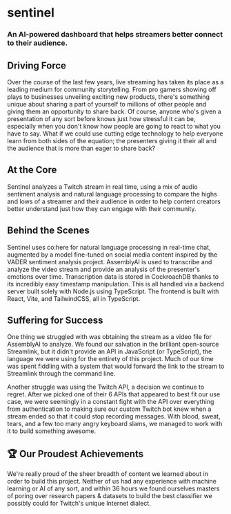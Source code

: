 # sentinel
### An AI-powered dashboard that helps streamers better connect to their audience.

## Driving Force
Over the course of the last few years, live streaming has taken its place as a leading medium for community storytelling. From pro gamers showing off plays to businesses unveiling exciting new products, there's something unique about sharing a part of yourself to millions of other people and giving them an opportunity to share back. Of course, anyone who's given a presentation of any sort before knows just how stressful it can be, especially when you don't know how people are going to react to what you have to say. What if we could use cutting edge technology to help everyone learn from both sides of the equation; the presenters giving it their all and the audience that is more than eager to share back?

## At the Core
Sentinel analyzes a Twitch stream in real time, using a mix of audio sentiment analysis and natural language processing to compare the highs and lows of a streamer and their audience in order to help content creators better understand just how they can engage with their community.

## Behind the Scenes
Sentinel uses co:here for natural language processing in real-time chat, augmented by a model fine-tuned on social media content inspired by the VADER sentiment analysis project. AssemblyAI is used to transcribe and analyze the video stream and provide an analysis of the presenter's emotions over time. Transcription data is stored in CockroachDB thanks to its incredibly easy timestamp manipulation. This is all handled via a backend server built solely with Node.js using TypeScript. The frontend is built with React, Vite, and TailwindCSS, all in TypeScript.

## Suffering for Success
One thing we struggled with was obtaining the stream as a video file for AssemblyAI to analyze. We found our salvation in the brilliant open-source Streamlink, but it didn't provide an API in JavaScript (or TypeScript), the language we were using for the entirety of this project. Much of our time was spent fiddling with a system that would forward the link to the stream to Streamlink through the command line.

Another struggle was using the Twitch API, a decision we continue to regret. After we picked one of their 6 APIs that appeared to best fit our use case, we were seemingly in a constant fight with the API over everything from authentication to making sure our custom Twitch bot knew when a stream ended so that it could stop recording messages. With blood, sweat, tears, and a few too many angry keyboard slams, we managed to work with it to build something awesome.

## 🏆 Our Proudest Achievements
We're really proud of the sheer breadth of content we learned about in order to build this project. Neither of us had any experience with machine learning or AI of any sort, and within 36 hours we found ourselves masters of poring over research papers & datasets to build the best classifier we possibly could for Twitch's unique Internet dialect.